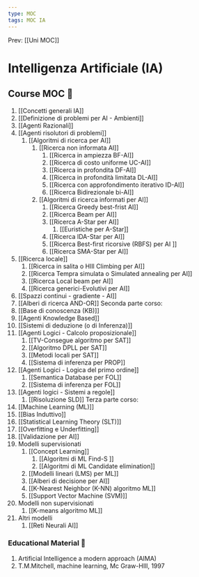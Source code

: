 ```yaml
---
type: MOC 
tags: MOC IA 
---
```


Prev: [[Uni MOC]]

# Intelligenza Artificiale (IA)

## Course MOC  📒
1. [[Concetti generali IA]]
2. [[Definizione di problemi per AI - Ambienti]]
3. [[Agenti Razionali]]
4. [[Agenti risolutori di problemi]]
	1. [[Algoritmi di ricerca per AI]]
		1. [[Ricerca non informata AI]]
			1. [[Ricerca in ampiezza BF-AI]]
			2. [[Ricerca di costo uniforme UC-AI]]
			3. [[Ricerca in profondita DF-AI]] 
			4. [[Ricerca in profondità limitata DL-AI]] 
			5. [[Ricerca con approfondimento iterativo ID-AI]] 
			7. [[Ricerca Bidirezionale bi-AI]]
		2. [[Algoritmi di ricerca informati per AI]]
			1. [[Ricerca Greedy best-frist AI]]
			2. [[Ricerca Beam per AI]]
			3. [[Ricerca A-Star per AI]]
				1. [[Euristiche per A-Star]]
			4. [[Ricerca IDA-Star per AI]]
			5. [[Ricerca Best-first ricorsive (RBFS) per AI ]]
			6. [[Ricerca SMA-Star per AI]]
5. [[Ricerca locale]]
	1. [[Ricerca in salita o HIll Climbing per AI]]
	2. [[Ricerca Tempra simulata o Simulated annealing per AI]]
	3. [[Ricerca Local beam per AI]]
	4. [[Ricerca generici-Evolutivi per AI]]
6. [[Spazzi continui - gradiente - AI]]
7. [[Alberi di ricerca AND-OR]]
Seconda parte corso:
1. [[Base di conoscenza (KB)]]
2. [[Agenti Knowledge Based]]
3. [[Sistemi di deduzione (o di Inferenza)]]
4. [[Agenti Logici - Calcolo proposizionale]]
	1. [[TV-Consegue algoritmo per SAT]]
	2. [[Algoritmo DPLL per SAT]]
	3. [[Metodi locali per SAT]]
	4. [[Sistema di inferenza per PROP]]
5. [[Agenti Logici - Logica del primo ordine]]
	1. [[Semantica Database per FOL]]
	2. [[Sistema di inferenza per FOL]]
6. [[Agenti logici - Sistemi a regole]]
	1. [[Risoluzione SLD]]
Terza parte corso:
1. [[Machine Learning (ML)]]
2. [[Bias Induttivo]]
3. [[Statistical Learning Theory (SLT)]]
4. [[Overfitting e Underfitting]]
5. [[Validazione per AI]]
6. Modelli supervisionati
	1. [[Concept Learning]]
		1. [[Algoritmi di ML Find-S ]]
		2. [[Algoritmi di ML Candidate elimination]]
	2. [[Modelli lineari (LMS) per ML]]
	3. [[Alberi di decisione per AI]]
	4. [[K-Nearest Neighbor (K-NN) algoritmo ML]]
	5. [[Support Vector Machine (SVM)]]
7. Modelli non supervisionati 
	1. [[K-means algoritmo ML]]
8. Altri modelli
	1. [[Reti Neurali AI]]


### Educational Material 🧱
1. Artificial Intelligence a modern approach (AIMA)
2. T.M.Mitchell, machine learning, Mc Graw-HIll, 1997